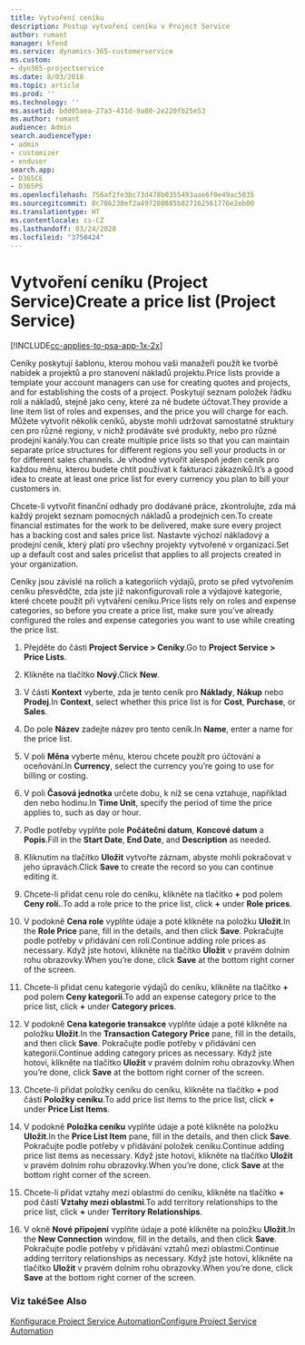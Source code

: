 ```yaml
---
title: Vytvoření ceníku
description: Postup vytvoření ceníku v Project Service
author: rumant
manager: kfend
ms.service: dynamics-365-customerservice
ms.custom:
- dyn365-projectservice
ms.date: 8/03/2018
ms.topic: article
ms.prod: ''
ms.technology: ''
ms.assetid: bdd05aea-27a3-431d-9a80-2e220fb25e53
ms.author: rumant
audience: Admin
search.audienceType:
- admin
- customizer
- enduser
search.app:
- D365CE
- D365PS
ms.openlocfilehash: 756af2fe3bc73d478b0355493aae6f0e49ac5835
ms.sourcegitcommit: 8c786230ef2a497280885b827162561776e2eb00
ms.translationtype: HT
ms.contentlocale: cs-CZ
ms.lasthandoff: 03/24/2020
ms.locfileid: "3750424"
---
```

# <a name="create-a-price-list-project-service"></a><span data-ttu-id="5f2e8-103">Vytvoření ceníku (Project Service)</span><span class="sxs-lookup"><span data-stu-id="5f2e8-103">Create a price list (Project Service)</span></span>

[!INCLUDE[cc-applies-to-psa-app-1x-2x](../includes/cc-applies-to-psa-app-1x-2x.md)]

<span data-ttu-id="5f2e8-104">Ceníky poskytují šablonu, kterou mohou vaši manažeři použít ke tvorbě nabídek a projektů a pro stanovení nákladů projektu.</span><span class="sxs-lookup"><span data-stu-id="5f2e8-104">Price lists provide a template your account managers can use for creating quotes and projects, and for establishing the costs of a project.</span></span> <span data-ttu-id="5f2e8-105">Poskytují seznam položek řádku rolí a nákladů, stejně jako ceny, které za ně budete účtovat.</span><span class="sxs-lookup"><span data-stu-id="5f2e8-105">They provide a line item list of roles and expenses, and the price you will charge for each.</span></span> <span data-ttu-id="5f2e8-106">Můžete vytvořit několik ceníků, abyste mohli udržovat samostatné struktury cen pro různé regiony, v nichž prodáváte své produkty, nebo pro různé prodejní kanály.</span><span class="sxs-lookup"><span data-stu-id="5f2e8-106">You can create multiple price lists so that you can maintain separate price structures for different regions you sell your products in or for different sales channels.</span></span> <span data-ttu-id="5f2e8-107">Je vhodné vytvořit alespoň jeden ceník pro každou měnu, kterou budete chtít používat k fakturaci zákazníků.</span><span class="sxs-lookup"><span data-stu-id="5f2e8-107">It’s a good idea to create at least one price list for every currency you plan to bill your customers in.</span></span>  
  
<span data-ttu-id="5f2e8-108">Chcete-li vytvořit finanční odhady pro dodávané práce, zkontrolujte, zda má každý projekt seznam pomocných nákladů a prodejních cen.</span><span class="sxs-lookup"><span data-stu-id="5f2e8-108">To create financial estimates for the work to be delivered, make sure every project has a backing cost and sales price list.</span></span> <span data-ttu-id="5f2e8-109">Nastavte výchozí nákladový a prodejní ceník, který platí pro všechny projekty vytvořené v organizaci.</span><span class="sxs-lookup"><span data-stu-id="5f2e8-109">Set up a default cost and sales pricelist that applies to all projects created in your organization.</span></span>  
  
<span data-ttu-id="5f2e8-110">Ceníky jsou závislé na rolích a kategoriích výdajů, proto se před vytvořením ceníku přesvědčte, zda jste již nakonfigurovali role a výdajové kategorie, které chcete použít při vytváření ceníku.</span><span class="sxs-lookup"><span data-stu-id="5f2e8-110">Price lists rely on roles and expense categories, so before you create a price list, make sure you’ve already configured the roles and expense categories you want to use while creating the price list.</span></span>  
  
1.  <span data-ttu-id="5f2e8-111">Přejděte do části **Project Service > Ceníky**.</span><span class="sxs-lookup"><span data-stu-id="5f2e8-111">Go to **Project Service > Price Lists**.</span></span>  
  
2.  <span data-ttu-id="5f2e8-112">Klikněte na tlačítko **Nový**.</span><span class="sxs-lookup"><span data-stu-id="5f2e8-112">Click **New**.</span></span>  
  
3.  <span data-ttu-id="5f2e8-113">V části **Kontext** vyberte, zda je tento ceník pro **Náklady**, **Nákup** nebo **Prodej**.</span><span class="sxs-lookup"><span data-stu-id="5f2e8-113">In **Context**, select whether this price list is for **Cost**, **Purchase**, or **Sales**.</span></span>  
  
4.  <span data-ttu-id="5f2e8-114">Do pole **Název** zadejte název pro tento ceník.</span><span class="sxs-lookup"><span data-stu-id="5f2e8-114">In **Name**, enter a name for the price list.</span></span>  
  
5.  <span data-ttu-id="5f2e8-115">V poli **Měna** vyberte měnu, kterou chcete použít pro účtování a oceňování.</span><span class="sxs-lookup"><span data-stu-id="5f2e8-115">In **Currency**, select the currency you’re going to use for billing or costing.</span></span>  
  
6.  <span data-ttu-id="5f2e8-116">V poli **Časová jednotka** určete dobu, k níž se cena vztahuje, například den nebo hodinu.</span><span class="sxs-lookup"><span data-stu-id="5f2e8-116">In **Time Unit**, specify the period of time the price applies to, such as day or hour.</span></span>  
  
7.  <span data-ttu-id="5f2e8-117">Podle potřeby vyplňte pole  **Počáteční datum**, **Koncové datum** a **Popis**.</span><span class="sxs-lookup"><span data-stu-id="5f2e8-117">Fill in the **Start Date**, **End Date**, and **Description** as needed.</span></span>  
  
8.  <span data-ttu-id="5f2e8-118">Kliknutím na tlačítko **Uložit** vytvořte záznam, abyste mohli pokračovat v jeho úpravách.</span><span class="sxs-lookup"><span data-stu-id="5f2e8-118">Click **Save** to create the record so you can continue editing it.</span></span>  
  
9. <span data-ttu-id="5f2e8-119">Chcete-li přidat cenu role do ceníku, klikněte na tlačítko **+** pod polem **Ceny rolí.**.</span><span class="sxs-lookup"><span data-stu-id="5f2e8-119">To add a role price to the price list, click **+** under **Role prices**.</span></span>  
  
10. <span data-ttu-id="5f2e8-120">V podokně **Cena role** vyplňte údaje a poté klikněte na položku **Uložit**.</span><span class="sxs-lookup"><span data-stu-id="5f2e8-120">In the **Role Price** pane, fill in the details, and then click **Save**.</span></span> <span data-ttu-id="5f2e8-121">Pokračujte podle potřeby v přidávání cen rolí.</span><span class="sxs-lookup"><span data-stu-id="5f2e8-121">Continue adding role prices as necessary.</span></span> <span data-ttu-id="5f2e8-122">Když jste hotovi, klikněte na tlačítko **Uložit** v pravém dolním rohu obrazovky.</span><span class="sxs-lookup"><span data-stu-id="5f2e8-122">When you’re done, click **Save** at the bottom right corner of the screen.</span></span>  
  
11. <span data-ttu-id="5f2e8-123">Chcete-li přidat cenu kategorie výdajů do ceníku, klikněte na tlačítko **+** pod polem **Ceny kategorií**.</span><span class="sxs-lookup"><span data-stu-id="5f2e8-123">To add an expense category price to the price list, click **+** under **Category prices**.</span></span>  
  
12. <span data-ttu-id="5f2e8-124">V podokně **Cena kategorie transakce** vyplňte údaje a poté klikněte na položku **Uložit**.</span><span class="sxs-lookup"><span data-stu-id="5f2e8-124">In the **Transaction Category Price** pane, fill in the details, and then click **Save**.</span></span> <span data-ttu-id="5f2e8-125">Pokračujte podle potřeby v přidávání cen kategorií.</span><span class="sxs-lookup"><span data-stu-id="5f2e8-125">Continue adding category prices as necessary.</span></span> <span data-ttu-id="5f2e8-126">Když jste hotovi, klikněte na tlačítko **Uložit** v pravém dolním rohu obrazovky.</span><span class="sxs-lookup"><span data-stu-id="5f2e8-126">When you’re done, click **Save** at the bottom right corner of the screen.</span></span>  
  
13. <span data-ttu-id="5f2e8-127">Chcete-li přidat položky ceníku do ceníku, klikněte na tlačítko **+** pod částí **Položky ceníku**.</span><span class="sxs-lookup"><span data-stu-id="5f2e8-127">To add price list items to the price list, click **+** under **Price List Items**.</span></span>  
  
14. <span data-ttu-id="5f2e8-128">V podokně **Položka ceníku** vyplňte údaje a poté klikněte na položku **Uložit**.</span><span class="sxs-lookup"><span data-stu-id="5f2e8-128">In the **Price List Item** pane, fill in the details, and then click **Save**.</span></span> <span data-ttu-id="5f2e8-129">Pokračujte podle potřeby v přidávání položek ceníku.</span><span class="sxs-lookup"><span data-stu-id="5f2e8-129">Continue adding price list items as necessary.</span></span> <span data-ttu-id="5f2e8-130">Když jste hotovi, klikněte na tlačítko **Uložit** v pravém dolním rohu obrazovky.</span><span class="sxs-lookup"><span data-stu-id="5f2e8-130">When you’re done, click **Save** at the bottom right corner of the screen.</span></span>  
  
15. <span data-ttu-id="5f2e8-131">Chcete-li přidat vztahy mezi oblastmi do ceníku, klikněte na tlačítko **+** pod částí **Vztahy mezi oblastmi**.</span><span class="sxs-lookup"><span data-stu-id="5f2e8-131">To add territory relationships to the price list, click **+** under **Territory Relationships**.</span></span>  
  
16. <span data-ttu-id="5f2e8-132">V okně **Nové připojení** vyplňte údaje a poté klikněte na položku **Uložit**.</span><span class="sxs-lookup"><span data-stu-id="5f2e8-132">In the **New Connection** window, fill in the details, and then click **Save**.</span></span> <span data-ttu-id="5f2e8-133">Pokračujte podle potřeby v přidávání vztahů mezi oblastmi.</span><span class="sxs-lookup"><span data-stu-id="5f2e8-133">Continue adding territory relationships as necessary.</span></span> <span data-ttu-id="5f2e8-134">Když jste hotovi, klikněte na tlačítko **Uložit** v pravém dolním rohu obrazovky.</span><span class="sxs-lookup"><span data-stu-id="5f2e8-134">When you’re done, click **Save** at the bottom right corner of the screen.</span></span>  
  
### <a name="see-also"></a><span data-ttu-id="5f2e8-135">Viz také</span><span class="sxs-lookup"><span data-stu-id="5f2e8-135">See Also</span></span>  
 [<span data-ttu-id="5f2e8-136">Konfigurace Project Service Automation</span><span class="sxs-lookup"><span data-stu-id="5f2e8-136">Configure Project Service Automation</span></span>](../project-service/configure.md)
